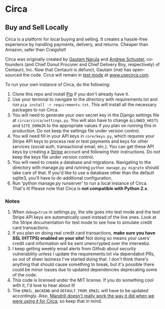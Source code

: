 # Circa
## Buy and Sell Locally

Circa is a platform for local buying and selling. It creates a hassle-free experience by handling payments, delivery, and returns. Cheaper than Amazon, safer than Craigslist!

Circa was originally created by [Gautam Narula](https://github.com/gnarizzy) and [Andrew Schuster](https://github.com/aschuster3), co-founders (and Chief Donut Procurer and Chief Delivery Boy, respectively) of Centaurii, Inc. Now that Centaurii is defunct, Gautam (me) has open-sourced the code. Circa will remain in [test mode](http://www.usecirca.com/test/) at www.usecirca.com.

To run your own instance of Circa, do the following:

1. Clone this repo and install [Pip](https://pypi.python.org/pypi/pip) if you don't already have it. 
2. Use your terminal to navigate to the directory with requirements.txt and run `pip install -r requirements.txt`. This will install all the necessary packages to run Circa. 
3. You will need to generate your own secret key in the Django settings file at `circa/circa/settings.py`. You will also have to change `ALLOWED_HOSTS` and `SITE_DOMAIN` to the appropriate values if you plan on running this in production. Do not keep the settings file under version control. 
4. You will need fill in your API keys in `core/keys.py`, which requires your Stripe API keys to process real or test payments and keys for other services (social auth, transactional email, etc.).  You can get these API keys by creating a [Stripe](www.stripe.com) account and following their instructions. Do not keep the keys file under version control. 
5. You will need to create a database and migrations. Navigating to the directory with manage.py and running `python manage.py migrate` should take care of that. If you'd like to use a database other than the default sqlite3, you'll have to do additional configuration. 
6. Run 'python manage.py runserver' to run a local instance of Circa. That's it! Please note that Circa is **not compatible with Python 2.x**. 

### Notes

1. When `debug=true` in settings.py, the site goes into test mode and the test Stripe API keys are automatically used instead of the live ones. Look at the Stripe documentation for test mode to see how to simulate credit card transactions. 
2. If you plan on doing real credit card transactions, **make sure you have SSL (HTTPS) enabled on your site!** Not doing so means your users' credit card information will be sent unencrypted over the interwebz.
3. I keep getting weekly email alerts from Github about security vulnerability unless I update the requirements.txt via dependabot PRs, so out of sheer laziness I've started doing that. I don't think there's anything that should cause something to break, but it's possible there could be minor issues due to updated dependencies deprecating some of the code. 
4. This code is licensed under the MIT license. If you do something cool with it, I'd love to hear about it! 
5. The `EMAIL_BACKEND` and `DEFAULT_FROM_EMAIL` will have to be updated accordingly. Also, [Mandrill doesn't really work the way it did when we were using it for Circa](http://www.dangrossman.info/2016/02/28/mandrills-betrayal/), so keep that in mind. 
